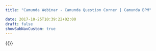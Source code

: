 ```yaml
---
title: "Camunda Webinar - Camunda Question Corner | Camunda BPM"

date: 2017-10-25T10:39:22+02:00
draft: false
showSubNavCustom: true
---
```

{{<webinar-single
title="Camunda Question Corner"
image=""
language="en"
hubspotid="22f3b3ca-edf6-4dd1-a664-ed65341b36c9"
description="Are questions about Camunda keeping you up at night? This is the interactive webinar you need!<br><br>In this new series, hosted by Niall and Nele, we take your questions and throw them at Camunda experts. Then we watch as the experts try to find the right answer. Each session is split between pre-prepared questions and live questions from the audience. As well as answering questions on all things Camunda-related, feel free to ask questions based on panelists’ specialist topics. <br><br>Please submit your questions here: [https://app.sli.do/event/gfphnzyh](https://app.sli.do/event/gfphnzyh)<br><br>You can find the recordings of the previous webinar volumes [HERE](https://www.youtube.com/playlist?list=PLJG25HlmvsOXVyXPeorHCYzv5GNgI9w6Y). <br><br>__Webinar Date: Thursday, April 30th, 2020, 4pm CET/9am ET__<br><br>This week’s special guest: <br><br> <br><img src='https://images.ctfassets.net/vpidbgnakfvf/65ZZSpbquIwOcwvFR5u1BZ/1c436dbd3ab84b888efcfe9700a03954/BerndRuecker-Webinar-150px.png' style='float:left;padding: 0px 10px 10px 0px;'> __Bernd Ruecker, Chief Technologist and Co-founder__ <br>Specialist Topic: The life and times of Bernd das Brot<br>&nbsp;<br>&nbsp;<br>&nbsp;<br>&nbsp;<br>&nbsp;<br><br>This week will be hosted by:<br><br><img src='https://images.ctfassets.net/vpidbgnakfvf/3bxFPoNRBWhS4F4zqmNG8n/62d1fab17f6aa09641094ade239bd890/niall-w-hat-150px.png' style='float:left;padding: 0px 10px 10px 0px;'> __Niall Deehan, Developer Advocate for Camunda__<br>Specialist Topic: Roman History (38 BCE ~ 400 CE)<br>&nbsp;<br>&nbsp;<br>&nbsp;<br>&nbsp;<br>&nbsp;<br><br><img src='https://images.ctfassets.net/vpidbgnakfvf/7y6xbMBfjQSCWZvSBUugb8/44da5a1dafc80f31aa342e070e84e5db/nele-150px.png' style='float:left;padding: 0px 10px 10px 0px;'> __Nele Uhlemann, Consultant, Camunda__<br>Specialist Topic: Environmentalism<br>"
recordinglink=""
embedlink=""
datetime="2020-04-30T09:00-04:00"
datetimeend="2020-04-30T09:45-04:00"
gotowebinarwebinarkey="7638081184754870796"
image="">}}